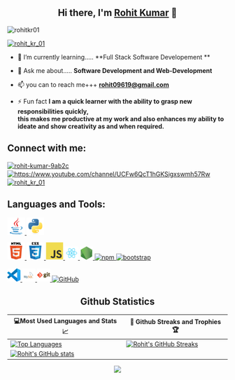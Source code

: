 <h2 align="center">Hi there, I'm <a href="">Rohit Kumar</a> 👋</h2>

<p align="left"> <img src="https://komarev.com/ghpvc/?username=rohitkr01&label=Profile%20views&color=0e75b6&style=flat" alt="rohitkr01" /> </p>

<p align="left"> <a href="https://twitter.com/rohit_kr_01" target="blank"><img src="https://img.shields.io/twitter/follow/rohit_kr_01?logo=twitter&style=for-the-badge" alt="rohit_kr_01" /></a> </p>

- 🌱 I’m currently learning..... **Full Stack Software Developement **

- 💬 Ask me about..... **Software Development and Web-Development**

- 📫 you can to reach me+++ **rohit09619@gmail.com**

- ⚡ Fun fact **I am a quick learner with the ability to grasp new responsibilities quickly,<br> this makes me productive at my work and also enhances my ability to ideate and show creativity as and when required.**


## Connect with me:

<p align="left">

<a href="https://linkedin.com/in/rohit-kumar-9ab2c" target="blank"><img align="center" src="https://raw.githubusercontent.com/rahuldkjain/github-profile-readme-generator/master/src/images/icons/Social/linked-in-alt.svg" alt="rohit-kumar-9ab2c" height="30" width="40" /></a>
<a href="https://www.youtube.com/channel/UCFw6QcT1hGKSigxswmh57Rw" target="blank"><img align="center" src="https://raw.githubusercontent.com/rahuldkjain/github-profile-readme-generator/master/src/images/icons/Social/youtube.svg" alt="https://www.youtube.com/channel/UCFw6QcT1hGKSigxswmh57Rw" height="30" width="40" /></a>
<a href="https://twitter.com/rohit_kr_01" target="blank"><img align="center" src="https://raw.githubusercontent.com/rahuldkjain/github-profile-readme-generator/master/src/images/icons/Social/twitter.svg" alt="rohit_kr_01" height="30" width="40" /></a>

</p>

## Languages and Tools:

<p align="left">

<a href="https://www.java.com" target="_blank" rel="noreferrer"> <img src="https://raw.githubusercontent.com/devicons/devicon/master/icons/java/java-original.svg" alt="java" width="40" height="40"/> </a> 
<a href="https://www.python.org" target="_blank" rel="noreferrer"> <img src="https://raw.githubusercontent.com/devicons/devicon/master/icons/python/python-original.svg" alt="python" width="40" height="40"/> </a> 

<a href="https://www.w3.org/html/" target="_blank" rel="noreferrer"> <img src="https://raw.githubusercontent.com/devicons/devicon/master/icons/html5/html5-original-wordmark.svg" alt="html5" width="40" height="40"/> </a> 
<a href="https://www.w3schools.com/css/" target="_blank" rel="noreferrer"> <img src="https://raw.githubusercontent.com/devicons/devicon/master/icons/css3/css3-original-wordmark.svg" alt="css3" width="40" height="40"/> </a> 
<a href="https://developer.mozilla.org/en-US/docs/Web/JavaScript" alt="JavaScript" target="_blank" rel="noreferrer"> <img src="https://raw.githubusercontent.com/devicons/devicon/master/icons/javascript/javascript-original.svg" alt="javascript" width="40" height="40"/> </a> 
<a href="" target="_blank" rel="noreferrer"> <img  alt="React" width="30px" src="https://raw.githubusercontent.com/github/explore/80688e429a7d4ef2fca1e82350fe8e3517d3494d/topics/react/react.png" /> </a>
<a href="" target="_blank" rel="noreferrer"> <img  alt="Node.js" width="30px" src="https://raw.githubusercontent.com/github/explore/80688e429a7d4ef2fca1e82350fe8e3517d3494d/topics/nodejs/nodejs.png" /> </a>
<a href="" target="_blank" rel="noreferrer"> <img  alt="npm" width="30px" src="https://img.icons8.com/color/48/000000/npm.png"/> </a>
<a href="" target="_blank" rel="noreferrer"> <img  alt="bootstrap" width="30px" src="https://img.icons8.com/color/48/000000/bootstrap.png"/>  </a> <br><br>
<a href="" target="_blank" rel="noreferrer"> <img  alt="Visual Studio Code" width="30px" src="https://raw.githubusercontent.com/github/explore/80688e429a7d4ef2fca1e82350fe8e3517d3494d/topics/visual-studio-code/visual-studio-code.png"/> </a>
<a href="" target="_blank" rel="noreferrer"> <img  alt="MySQL" width="30px" src="https://raw.githubusercontent.com/github/explore/80688e429a7d4ef2fca1e82350fe8e3517d3494d/topics/mysql/mysql.png"/> </a>
<a href="" target="_blank" rel="noreferrer"> <img  alt="Git" width="30px" src="https://raw.githubusercontent.com/github/explore/80688e429a7d4ef2fca1e82350fe8e3517d3494d/topics/git/git.png"/> </a>
<a href="" target="_blank" rel="noreferrer"> <img  alt="GitHub" width="30px" src="https://pngimg.com/uploads/github/github_PNG28.png"/> </a>
</p>



<h2 align="center">Github Statistics </h2>

|💻Most Used Languages and Stats 📈|🎯 Github Streaks and Trophies 🏆|
|-----------------------------------|----------------------------------|
|[![Top Languages](https://github-readme-stats.vercel.app/api/top-langs?username=rohitkr01&theme=dark&show_icons=true&locale=en&layout=compact&hide_border=true)](https://github.com/rohitkr01)|[![Rohit's GitHub Streaks](https://github-readme-streak-stats.herokuapp.com/?user=rohitkr01&theme=dark&hide_border=true)](https://github.com/rohitkr01)
|[![Rohit's GitHub stats](https://github-readme-stats.vercel.app/api?username=rohitkr01&theme=dark&show_icons=true&hide_border=true)](https://github.com/rohitkr01)
</p>

<p align="center">
<img src="https://activity-graph.herokuapp.com/graph?username=rohitkr01&theme=react-dark">
</p>

